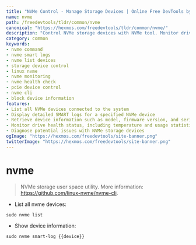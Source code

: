 ```yaml
---
title: "NVMe Control - Manage Storage Devices | Online Free DevTools by Hexmos"
name: nvme
path: /freedevtools/tldr/common/nvme
canonical: "https://hexmos.com/freedevtools/tldr/common/nvme/"
description: "Control NVMe storage devices with NVMe tool. Monitor drive health, retrieve SMART logs, and list connected devices. Free online tool, no registration required."
category: common
keywords:
- nvme command
- nvme smart logs
- nvme list devices
- storage device control
- linux nvme
- nvme monitoring
- nvme health check
- pcie device control
- nvme cli
- block device information
features:
- List all NVMe devices connected to the system
- Display detailed SMART logs for a specified NVMe device
- Retrieve device information such as model, firmware version, and serial number
- Monitor drive health status, including temperature and usage statistics
- Diagnose potential issues with NVMe storage devices
ogImage: "https://hexmos.com/freedevtools/site-banner.png"
twitterImage: "https://hexmos.com/freedevtools/site-banner.png"
---
```


# nvme

> NVMe storage user space utility.
> More information: <https://github.com/linux-nvme/nvme-cli>.

- List all nvme devices:

`sudo nvme list`

- Show device information:

`sudo nvme smart-log {{device}}`
